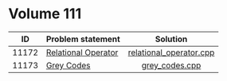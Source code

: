 # Volume 111

|  ID   |    Problem statement    |          Solution           |
|:-----:|:------------------------|:---------------------------:|
| 11172 | [Relational Operator][] | [relational_operator.cpp][] |
| 11173 | [Grey Codes][]          | [grey_codes.cpp][]          |

[Relational Operator]: http://uva.onlinejudge.org/index.php?option=com_onlinejudge&Itemid=8&category=23&page=show_problem&problem=2113
[Grey Codes]:          http://uva.onlinejudge.org/index.php?option=com_onlinejudge&Itemid=8&category=23&page=show_problem&problem=2114

[relational_operator.cpp]: relational_operators.cpp
[grey_codes.cpp]:          grey_codes.cpp
